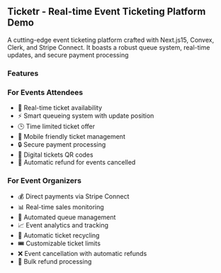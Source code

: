 ## Ticketr - Real-time Event Ticketing Platform Demo

A cutting-edge event ticketing platform crafted with Next.js15, Convex, Clerk, and Stripe Connect. It boasts a robust queue system, real-time updates, and secure payment processing

### Features

### For Events Attendees
- 🎫 Real-time ticket availability
- ⚡ Smart queueing system with update position
- 🕒 Time limited ticket offer
- 📱 Mobile friendly ticket management
- 🔒 Secure payment processing
- 📲 Digital tickets QR codes
- 💸 Automatic refund for events cancelled 

### For Event Organizers
- 💰 Direct payments via Stripe Connect
- 📊 Real-time sales monitoring
- 🎯 Automated queue management
- 📈 Event analytics and tracking
- 🔄 Automatic ticket recycling
- 🎟️ Customizable ticket limits
- ❌ Event cancellation with automatic refunds
- 🔄 Bulk refund processing


